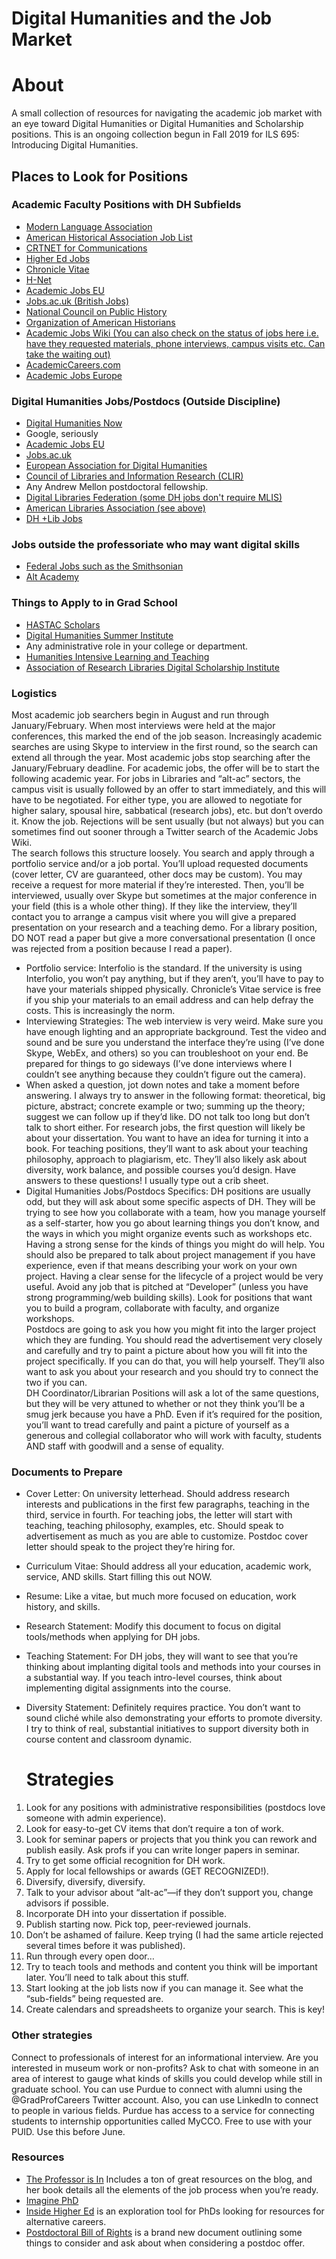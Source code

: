 # Digital Humanities and the Job Market

# About
A small collection of resources for navigating the academic job market with an eye toward Digital Humanities or Digital Humanities and Scholarship positions. This is an ongoing collection begun in Fall 2019 for ILS 695: Introducing Digital Humanities.

## Places to Look for Positions

### Academic Faculty Positions with DH Subfields
- [Modern Language Association](https://www.mla.org/Resources/Career/Job-Information-List)
- [American Historical Association Job List](https://careers.historians.org/jobs)
- [CRTNET for Communications](https://www.natcom.org/academic-professional-resources/nca-career-center/advertise-nca/communication-research-and-theory)  
- [Higher Ed Jobs](https://www.higheredjobs.com/)  
- [Chronicle Vitae](https://chroniclevitae.com/job_search/new)  
- [H-Net](https://www.h-net.org/)  
- [Academic Jobs EU](http://www.academicjobseu.com/default.asp)  
- [Jobs.ac.uk (British Jobs)](http://www.jobs.ac.uk/)  
- [National Council on Public History](https://ncph.org/jobs/)  
- [Organization of American Historians](https://careers.oah.org/jobs)  
- [Academic Jobs Wiki (You can also check on the status of jobs here i.e. have they requested materials, phone interviews, campus visits etc. Can take the waiting out)](http://academicjobs.wikia.com/wiki/Academic_Jobs_Wiki)  
- [AcademicCareers.com](http://www.academiccareers.com/)  
- [Academic Jobs Europe](https://jobs.edu.eu/)  

### Digital Humanities Jobs/Postdocs (Outside Discipline)  
- [Digital Humanities Now](http://digitalhumanitiesnow.org/category/news/job/)  
- Google, seriously  
- [Academic Jobs EU](http://www.academicjobseu.com/default.asp)  
- [Jobs.ac.uk](http://www.jobs.ac.uk/)  
- [European Association for Digital Humanities](https://eadh.org/news/category/jobs)  
- [Council of Libraries and Information Research (CLIR)](https://www.clir.org/fellowships/)  
- Any Andrew Mellon postdoctoral fellowship.  
- [Digital Libraries Federation (some DH jobs don't require MLIS)](https://jobs.diglib.org/)  
- [American Libraries Association (see above)](https://joblist.ala.org/)  
- [DH +Lib Jobs](https://acrl.ala.org/dh/category/jobs/)  

### Jobs outside the professoriate who may want digital skills  
- [Federal Jobs such as the Smithsonian](https://www.usajobs.gov/)  
- [Alt Academy](http://mediacommons.futureofthebook.org/alt-ac/)  

### Things to Apply to in Grad School
- [HASTAC Scholars](https://www.hastac.org/initiatives/hastac-scholars)  
- [Digital Humanities Summer Institute](http://www.dhsi.org/)  
- Any administrative role in your college or department.  
- [Humanities Intensive Learning and Teaching](http://dhtraining.org/hilt/)  
- [Association of Research Libraries Digital Scholarship Institute](https://www.arl.org/focus-areas/scholarly-communication/digital-scholarship/arl-digital-scholarship-institute)  

### Logistics
Most academic job searchers begin in August and run through January/February. When most interviews were held at the major conferences, this marked the end of the job season. Increasingly academic searches are using Skype to interview in the first round, so the search can extend all through the year. Most academic jobs stop searching after the January/February deadline. For academic jobs, the offer will be to start the following academic year. For jobs in Libraries and “alt-ac” sectors, the campus visit is usually followed by an offer to start immediately, and this will have to be negotiated. For either type, you are allowed to negotiate for higher salary, spousal hire, sabbatical (research jobs), etc. but don’t overdo it. Know the job. Rejections will be sent usually (but not always) but you can sometimes find out sooner through a Twitter search of the Academic Jobs Wiki.     
The search follows this structure loosely. You search and apply through a portfolio service and/or a job portal. You’ll upload requested documents (cover letter, CV are guaranteed, other docs may be custom). You may receive a request for more material if they’re interested. Then, you’ll be interviewed, usually over Skype but sometimes at the major conference in your field (this is a whole other thing). If they like the interview, they’ll contact you to arrange a campus visit where you will give a prepared presentation on your research and a teaching demo. For a library position, DO NOT read a paper but give a more conversational presentation (I once was rejected from a position because I read a paper).    
- Portfolio service: Interfolio is the standard. If the university is using Interfolio, you won’t pay anything, but if they aren’t, you’ll have to pay to have your materials shipped physically. Chronicle’s Vitae service is free if you ship your materials to an email address and can help defray the costs. This is increasingly the norm.    
- Interviewing Strategies: The web interview is very weird. Make sure you have enough lighting and an appropriate background. Test the video and sound and be sure you understand the interface they’re using (I’ve done Skype, WebEx, and others) so you can troubleshoot on your end. Be prepared for things to go sideways (I’ve done interviews where I couldn’t see anything because they couldn’t figure out the camera). 
- When asked a question, jot down notes and take a moment before answering. I always try to answer in the following format: theoretical, big picture, abstract; concrete example or two; summing up the theory; suggest we can follow up if they’d like. DO not talk too long but don’t talk to short either. For research jobs, the first question will likely be about your dissertation. You want to have an idea for turning it into a book. For teaching positions, they’ll want to ask about your teaching philosophy, approach to plagiarism, etc. They’ll also likely ask about diversity, work balance, and possible courses you’d design. Have answers to these questions! I usually type out a crib sheet.    
- Digital Humanities Jobs/Postdocs Specifics: DH positions are usually odd, but they will ask about some specific aspects of DH. They will be trying to see how you collaborate with a team, how you manage yourself as a self-starter, how you go about learning things you don’t know, and the ways in which you might organize events such as workshops etc. Having a strong sense for the kinds of things you might do will help. You should also be prepared to talk about project management if you have experience, even if that means describing your work on your own project. Having a clear sense for the lifecycle of a project would be very useful. Avoid any job that is pitched at “Developer” (unless you have strong programming/web building skills). Look for positions that want you to build a program, collaborate with faculty, and organize workshops.  
Postdocs are going to ask you how you might fit into the larger project which they are funding. You should read the advertisement very closely and carefully and try to paint a picture about how you will fit into the project specifically. If you can do that, you will help yourself. They’ll also want to ask you about your research and you should try to connect the two if you can.  
DH Coordinator/Librarian Positions will ask a lot of the same questions, but they will be very attuned to whether or not they think you’ll be a smug jerk because you have a PhD. Even if it’s required for the position, you’ll want to tread carefully and paint a picture of yourself as a generous and collegial collaborator who will work with faculty, students AND staff with goodwill and a sense of equality.  

### Documents to Prepare  
- Cover Letter: On university letterhead. Should address research interests and publications in the first few paragraphs, teaching in the third, service in fourth. For teaching jobs, the letter will start with teaching, teaching philosophy, examples, etc. Should speak to advertisement as much as you are able to customize. Postdoc cover letter should speak to the project they’re hiring for.  
- Curriculum Vitae: Should address all your education, academic work, service, AND skills. Start filling this out NOW.  
- Resume: Like a vitae, but much more focused on education, work history, and skills.  
- Research Statement: Modify this document to focus on digital tools/methods when applying for DH jobs.  
- Teaching Statement: For DH jobs, they will want to see that you’re thinking about implanting digital tools and methods into your courses in a substantial way. If you teach intro-level courses, think about implementing digital assignments into the course.  
- Diversity Statement: Definitely requires practice. You don’t want to sound cliché while also demonstrating your efforts to promote diversity. I try to think of real, substantial initiatives to support diversity both in course content and classroom dynamic.  
  
  # Strategies  
1.	Look for any positions with administrative responsibilities (postdocs love someone with admin experience).  
2.	Look for easy-to-get CV items that don’t require a ton of work.  
3.	Look for seminar papers or projects that you think you can rework and publish easily. Ask profs if you can write longer papers in seminar.  
4.	Try to get some official recognition for DH work.  
5.	Apply for local fellowships or awards (GET RECOGNIZED!).  
6.	Diversify, diversify, diversify.     
7.	Talk to your advisor about “alt-ac”—if they don’t support you, change advisors if possible.  
8.	Incorporate DH into your dissertation if possible.  
9.	Publish starting now. Pick top, peer-reviewed journals.  
10.	Don’t be ashamed of failure. Keep trying (I had the same article rejected several times before it was published).  
11.	Run through every open door…  
12.	Try to teach tools and methods and content you think will be important later. You’ll need to talk about this stuff.  
13.	Start looking at the job lists now if you can manage it. See what the “sub-fields” being requested are.  
14.	Create calendars and spreadsheets to organize your search. This is key!  
  
### Other strategies
Connect to professionals of interest for an informational interview. Are you interested in museum work or non-profits? Ask to chat with someone in an area of interest to gauge what kinds of skills you could develop while still in graduate school. You can use Purdue to connect with alumni using the @GradProfCareers Twitter account. Also, you can use LinkedIn to connect to people in various fields.
Purdue has access to a service for connecting students to internship opportunities called MyCCO. Free to use with your PUID. Use this before June.

### Resources  
- [The Professor is In](http://theprofessorisin.com/) Includes a ton of great resources on the blog, and her book details all the elements of the job process when you’re ready.  
- [Imagine PhD](https://www.imaginephd.com/)  
- [Inside Higher Ed](https://www.insidehighered.com/blogs/gradhacker/going-alt-ac-how-begin) is an exploration tool for PhDs looking for resources for alternative careers.  
- [Postdoctoral Bill of Rights](https://docs.google.com/document/d/1bKpiqX9LPGJsKJsLopFW5vvEgwS3koXZJQU3nv-iuWw/edit) is a brand new document outlining some things to consider and ask about when considering a postdoc offer.
